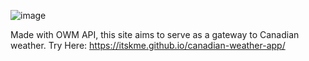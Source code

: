 ![image](https://github.com/user-attachments/assets/47647582-4e8d-4461-8855-35ae1fb960f8)






Made with OWM API, this site aims to serve as a gateway to Canadian weather. Try Here: https://itskme.github.io/canadian-weather-app/




